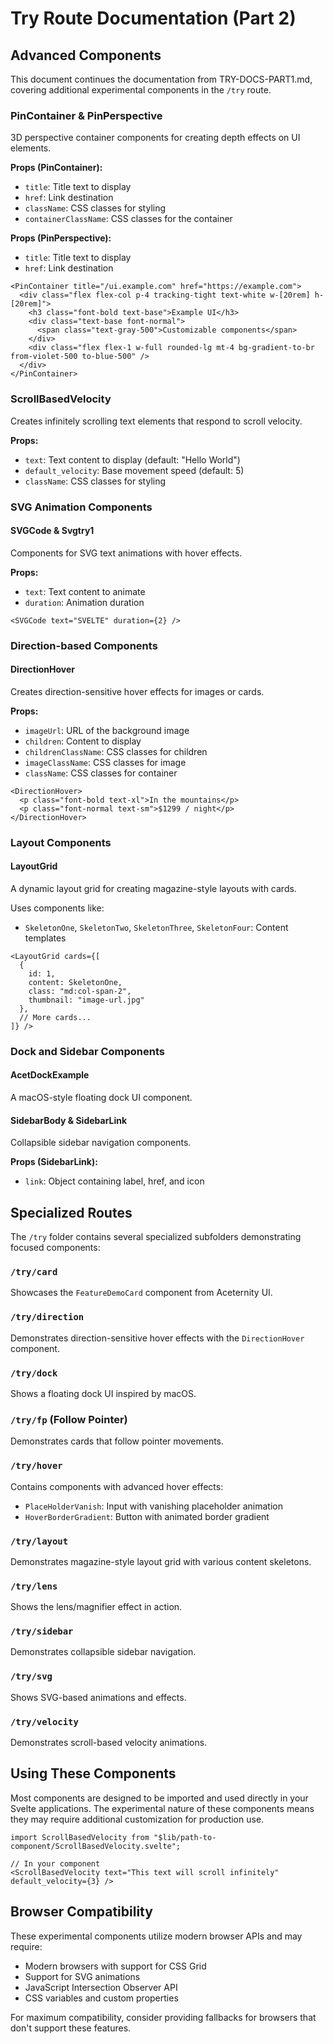 # Try Route Documentation (Part 2)

## Advanced Components

This document continues the documentation from TRY-DOCS-PART1.md, covering additional experimental components in the `/try` route.

### PinContainer & PinPerspective

3D perspective container components for creating depth effects on UI elements.

**Props (PinContainer):**
- `title`: Title text to display
- `href`: Link destination
- `className`: CSS classes for styling
- `containerClassName`: CSS classes for the container

**Props (PinPerspective):**
- `title`: Title text to display 
- `href`: Link destination

```svelte
<PinContainer title="/ui.example.com" href="https://example.com">
  <div class="flex flex-col p-4 tracking-tight text-white w-[20rem] h-[20rem]">
    <h3 class="font-bold text-base">Example UI</h3>
    <div class="text-base font-normal">
      <span class="text-gray-500">Customizable components</span>
    </div>
    <div class="flex flex-1 w-full rounded-lg mt-4 bg-gradient-to-br from-violet-500 to-blue-500" />
  </div>
</PinContainer>
```

### ScrollBasedVelocity

Creates infinitely scrolling text elements that respond to scroll velocity.

**Props:**
- `text`: Text content to display (default: "Hello World")
- `default_velocity`: Base movement speed (default: 5)
- `className`: CSS classes for styling

### SVG Animation Components

#### SVGCode & Svgtry1

Components for SVG text animations with hover effects.

**Props:**
- `text`: Text content to animate
- `duration`: Animation duration

```svelte
<SVGCode text="SVELTE" duration={2} />
```

### Direction-based Components

#### DirectionHover

Creates direction-sensitive hover effects for images or cards.

**Props:**
- `imageUrl`: URL of the background image
- `children`: Content to display
- `childrenClassName`: CSS classes for children
- `imageClassName`: CSS classes for image
- `className`: CSS classes for container

```svelte
<DirectionHover>
  <p class="font-bold text-xl">In the mountains</p>
  <p class="font-normal text-sm">$1299 / night</p>
</DirectionHover>
```

### Layout Components

#### LayoutGrid

A dynamic layout grid for creating magazine-style layouts with cards.

Uses components like:
- `SkeletonOne`, `SkeletonTwo`, `SkeletonThree`, `SkeletonFour`: Content templates

```svelte
<LayoutGrid cards={[
  {
    id: 1,
    content: SkeletonOne,
    class: "md:col-span-2",
    thumbnail: "image-url.jpg"
  },
  // More cards...
]} />
```

### Dock and Sidebar Components

#### AcetDockExample

A macOS-style floating dock UI component.

#### SidebarBody & SidebarLink

Collapsible sidebar navigation components.

**Props (SidebarLink):**
- `link`: Object containing label, href, and icon

## Specialized Routes

The `/try` folder contains several specialized subfolders demonstrating focused components:

### `/try/card`

Showcases the `FeatureDemoCard` component from Aceternity UI.

### `/try/direction`

Demonstrates direction-sensitive hover effects with the `DirectionHover` component.

### `/try/dock`

Shows a floating dock UI inspired by macOS.

### `/try/fp` (Follow Pointer)

Demonstrates cards that follow pointer movements.

### `/try/hover`

Contains components with advanced hover effects:
- `PlaceHolderVanish`: Input with vanishing placeholder animation
- `HoverBorderGradient`: Button with animated border gradient

### `/try/layout`

Demonstrates magazine-style layout grid with various content skeletons.

### `/try/lens`

Shows the lens/magnifier effect in action.

### `/try/sidebar`

Demonstrates collapsible sidebar navigation.

### `/try/svg`

Shows SVG-based animations and effects.

### `/try/velocity`

Demonstrates scroll-based velocity animations.

## Using These Components

Most components are designed to be imported and used directly in your Svelte applications. The experimental nature of these components means they may require additional customization for production use.

```svelte
import ScrollBasedVelocity from "$lib/path-to-component/ScrollBasedVelocity.svelte";

// In your component
<ScrollBasedVelocity text="This text will scroll infinitely" default_velocity={3} />
```

## Browser Compatibility

These experimental components utilize modern browser APIs and may require:
- Modern browsers with support for CSS Grid
- Support for SVG animations
- JavaScript Intersection Observer API
- CSS variables and custom properties

For maximum compatibility, consider providing fallbacks for browsers that don't support these features.